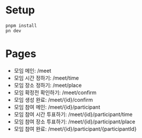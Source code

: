 # Setup
```
pnpm install
pn dev
```

# Pages
- 모임 메인: /meet
 - 모임 시간 정하기: /meet/time
 - 모임 장소 정하기: /meet/place
 - 모임 확정전 확인하기: /meet/confirm
 - 모임 생성 완료: /meet/{id}/confirm
- 모임 참여 메인: /meet/{id}/participant
 - 모임 참여 시간 투표하기: /meet/{id}/participant/time
 - 모임 참여 장소 투표하기: /meet/{id}/participant/place
 - 모임 참여 완료: /meet/{id}/participant/{participantId}
